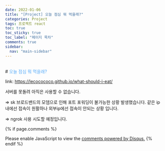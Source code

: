 ```yaml
---
date: 2022-01-06
title: "[Project] 오늘 점심 뭐 먹을래?"
categories: Project
tags: 프로젝트 react
toc: true
toc_sticky: true
toc_label: "페이지 목차"
comments: true
sidebar:
  nav: "main-sidebar"
---
```


<br/>
# <span style="color:#58ACFA">오늘 점심 뭐 먹을래?</span>

link: <https://lecocococo.github.io/what-should-i-eat/>

서버를 못돌려 아직은 사용할 수 없습니다.

=> sk 브로드밴드의 모뎀으로 인해 포트 포워딩이 불가능한 상황 발생했습니다.
같은 ip내에선 접속이 원활하나 외부ip에선 접속이 안되는 상황 입니다.

=> ngrok 사용 시도할 예정입니다.

{% if page.comments %}

<div id="disqus_thread"></div>
<script>
    /**
    *  RECOMMENDED CONFIGURATION VARIABLES: EDIT AND UNCOMMENT THE SECTION BELOW TO INSERT DYNAMIC VALUES FROM YOUR PLATFORM OR CMS.
    *  LEARN WHY DEFINING THESE VARIABLES IS IMPORTANT: https://disqus.com/admin/universalcode/#configuration-variables    */
    var disqus_config = function () {
        this.page.url = "{{ page.url | absolute_url }};";  // Replace PAGE_URL with your page's canonical URL variable
        this.page.identifier = "{{ page.id }}";; // Replace PAGE_IDENTIFIER with your page's unique identifier variable
    };
    (function() { // DON'T EDIT BELOW THIS LINE
        var d = document, s = d.createElement('script');
        s.src = 'https://lecocococo-blog.disqus.com/embed.js';
        s.setAttribute('data-timestamp', +new Date());
        (d.head || d.body).appendChild(s);
    })();

</script>
<noscript>Please enable JavaScript to view the <a href="https://disqus.com/?ref_noscript">comments powered by Disqus.</a></noscript>
{% endif %}
